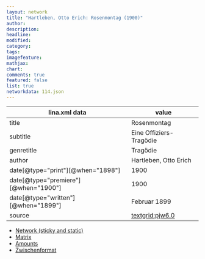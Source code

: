 ```yaml
---
layout: network
title: "Hartleben, Otto Erich: Rosenmontag (1900)"
author:
description:
headline:
modified:
category:
tags:
imagefeature: 
mathjax: 
chart: 
comments: true
featured: false
list: true
networkdata: 114.json
---
```

lina.xml data  | value
------------- | -------------
title|Rosenmontag
subtitle|Eine Offiziers-Tragödie
genretitle|Tragödie
author|Hartleben, Otto Erich
date[@type="print"][@when="1898"]|1900
date[@type="premiere"][@when="1900"]|1900
date[@type="written"][@when="1899"]|Februar 1899
source|[textgrid:pjw6.0](https://textgridlab.org/1.0/tgcrud-public/rest/textgrid:pjw6.0/data)



* [Network (sticky and static)](/network114)
* [Matrix](/matrix114)
* [Amounts](/amounts114)
* [Zwischenformat](/lina114 )
